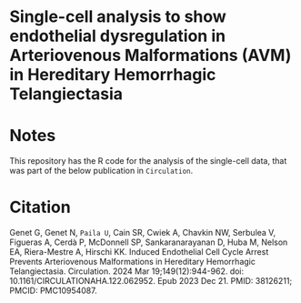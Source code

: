 Single-cell analysis to show endothelial dysregulation in Arteriovenous Malformations (AVM) in Hereditary Hemorrhagic Telangiectasia
====================================================================================================================================

Notes
=====
This repository has the R code for the analysis of the single-cell data, that was part of the below publication in ``Circulation``.

Citation
=====================
Genet G, Genet N, ``Paila U``, Cain SR, Cwiek A, Chavkin NW, Serbulea V, Figueras A, Cerdà P, McDonnell SP, Sankaranarayanan D, Huba M, Nelson EA, Riera-Mestre A, Hirschi KK. Induced Endothelial Cell Cycle Arrest Prevents Arteriovenous Malformations in Hereditary Hemorrhagic Telangiectasia. Circulation. 2024 Mar 19;149(12):944-962. doi: 10.1161/CIRCULATIONAHA.122.062952. Epub 2023 Dec 21. PMID: 38126211; PMCID: PMC10954087.
